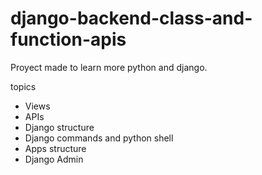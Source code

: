 # django-backend-class-and-function-apis
Proyect made to learn more python and django.

topics
- Views
- APIs
- Django structure
- Django commands and python shell
- Apps structure
- Django Admin
